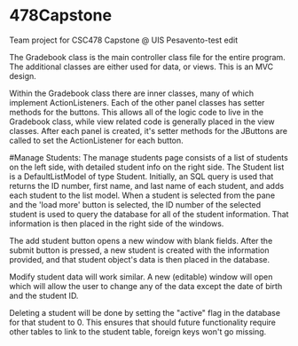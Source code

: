 # 478Capstone
Team project for CSC478 Capstone @ UIS
Pesavento-test edit


The Gradebook class is the main controller class file for the entire program.  The additional classes are either used for data, or views.  This is an MVC design.

Within the Gradebook class there are inner classes, many of which implement ActionListeners.  Each of the other panel classes has setter methods for the buttons.  This allows all of the logic code to live in the Gradebook class, while view related code is generally placed in the view classes.  After each panel is created, it's setter methods for the JButtons are called to set the ActionListener for each button.

#Manage Students:
The manage students page consists of a list of students on the left side, with detailed student info on the right side.  The Student list is a DefaultListModel of type Student.  Initially, an SQL query is used that returns the ID number, first name, and last name of each student, and adds each student to the list model.  When a student is selected from the pane and the 'load more' button is selected, the ID number of the selected student is used to query the database for all of the student information. That information is then placed in the right side of the windows.

The add student button opens a new window with blank fields.  After the submit button is pressed, a new student is created with the information provided, and that student object's data is then placed in the database.

Modify student data will work similar.  A new (editable) window will open which will allow the user to change any of the data except the date of birth and the student ID.

Deleting a student will be done by setting the "active" flag in the database for that student to 0.  This ensures that should future functionality require other tables to link to the student table, foreign keys won't go missing.
